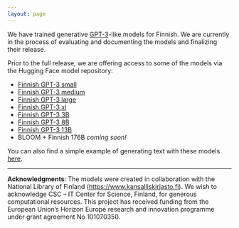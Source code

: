 ```yaml
---
layout: page
---
```


We have trained generative [GPT-3](https://en.wikipedia.org/wiki/GPT-3)-like models for Finnish. We are currently in the process of evaluating and documenting the models and finalizing their release.

Prior to the full release, we are offering access to some of the
models via the Hugging Face model repository:

* [Finnish GPT-3 small](https://huggingface.co/TurkuNLP/gpt3-finnish-small)
* [Finnish GPT-3 medium](https://huggingface.co/TurkuNLP/gpt3-finnish-medium)
* [Finnish GPT-3 large](https://huggingface.co/TurkuNLP/gpt3-finnish-large)
* [Finnish GPT-3 xl](https://huggingface.co/TurkuNLP/gpt3-finnish-xl)
* [Finnish GPT-3 3B](https://huggingface.co/TurkuNLP/gpt3-finnish-3B)
* [Finnish GPT-3 8B](https://huggingface.co/TurkuNLP/gpt3-finnish-8B)
* [Finnish GPT-3 13B](https://huggingface.co/TurkuNLP/gpt3-finnish-13B)
* BLOOM + Finnish 176B *coming soon!*

You can also find a simple example of generating text with these models
[here](https://github.com/TurkuNLP/finngen-tools/blob/main/text_generation_example.ipynb).

---

**Acknowledgments**: The models were created in collaboration with the National Library of Finland (<https://www.kansalliskirjasto.fi>). We wish to acknowledge CSC – IT Center for Science, Finland, for generous computational resources. This project has received funding from the European Union’s Horizon Europe research and innovation programme under grant agreement No 101070350.
